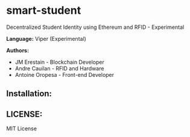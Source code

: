 # smart-student
Decentralized Student Identity using Ethereum and RFID - Experimental

**Language:** Viper (Experimental)

**Authors:**

* JM Erestain - Blockchain Developer
* Andre Cauilan - RFID and Hardware
* Antoine Oropesa - Front-end Developer

## Installation:

## LICENSE:
MIT License
